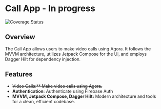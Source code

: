 # Call App - In progress
[![Coverage Status](https://img.shields.io/badge/coverage-100%25-brightgreen)](link_to_your_coverage_report)

## Overview

The Call App allows users to make video calls using Agora. It follows the MVVM architecture, utilizes Jetpack Compose for the UI, and employs Dagger Hilt for dependency injection.

## Features

- ~~Video Calls:** Make video calls using Agora.~~
- **Authentication:** Authenticate using Firebase Auth
- **MVVM, Jetpack Compose, Dagger Hilt:** Modern architecture and tools for a clean, efficient codebase.
